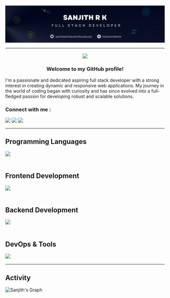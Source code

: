 ![Sanjith Banner](./assets/banner.png)
<hr/>

<div align="center">
    <img align="center" src="https://readme-typing-svg.demolab.com?font=Righteous&size=35&duration=3500&pause=500&center=true&vCenter=true&width=435&lines=Hi%2C+There%F0%9F%91%8B;I'm+Sanjith" />
</div>

<h3 align="center">Welcome to my GitHub profile!</h3>


I'm a passionate and dedicated aspiring full stack developer with a strong interest in creating dynamic and responsive web applications. My journey in the world of coding began with curiosity and has since evolved into a full-fledged passion for developing robust and scalable solutions.
<br/>

### Connect with me :
<div>
  <a href="mailto:sanjithkarthikeyanr@gmail.com" ><img src="https://skillicons.dev/icons?i=gmail&theme=light" width="30" /></a>
  <a href="https://www.linkedin.com/in/sanjithrk06/" target="_blank"><img src="https://skillicons.dev/icons?i=linkedin" width="30" /></a>
  <a href="https://sanjith-portfolio.netlify.app/" target="_blank"><img src="https://skillicons.dev/icons?i=processing" width="32" /></a>
</div>

---
<h2>Programming Languages</h2>

<div>
  <img src="https://skillicons.dev/icons?i=c,java,python,javascript" />
</div>

<br/>

<h2>Frontend Development</h2>
<div>
  <img src="https://skillicons.dev/icons?i=html,css,javascript,react,redux,tailwind,scss,bootstrap" />
</div>

<br/>

<h2>Backend Development</h2>
<div>
  <img src="https://skillicons.dev/icons?i=nodejs,express,mongodb,postman" />
</div>

<br/>

<h2>DevOps & Tools</h2>
<div>
  <img src="https://skillicons.dev/icons?i=git,github,docker,vscode" />
</div>

---
<h2>Activity</h2>

![Sanjith's Graph](https://github-readme-activity-graph.vercel.app/graph?username=sanjithrk06&custom_title=Sanjith%27s%20GitHub%20Activity%20Graph&bg_color=0D1117&color=7F3FBF&line=7F3FBF&point=7F3FBF&area_color=FFFFFF&title_color=FFFFFF&area=true)
